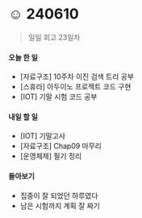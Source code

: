 # ☺️ 240610

> 일일 회고 23일차

#### 오늘 한 일

* \[자료구조] 10주차 이진 검색 트리 공부
* \[스휴라] 아두이노 프로젝트 코드 구현
* \[IOT] 기말 시험 코드 공부

#### 내일 할 일

* \[IOT] 기말고사
* \[자료구조] Chap09 마무리
* \[운영체제] 필기 정리

#### 돌아보기

* 집중이 잘 되었던 하루였다
* 남은 시험까지 계획 잘 짜기
